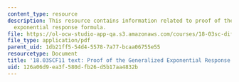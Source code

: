 ```yaml
---
content_type: resource
description: This resource contains information related to proof of the generalized
  exponential response formula.
file: https://ol-ocw-studio-app-qa.s3.amazonaws.com/courses/18-03sc-differential-equations-fall-2011/126a06d9ea3f580dfb26d5b17aa4832b_MIT18_03SCF11_s17_6text.pdf
file_type: application/pdf
parent_uid: 1db21ff5-54d4-5578-7a77-bcaa06755e55
resourcetype: Document
title: '18.03SCF11 text: Proof of the Generalized Exponential Response Formula'
uid: 126a06d9-ea3f-580d-fb26-d5b17aa4832b
---
```

